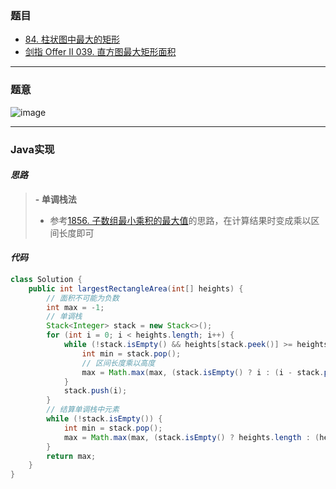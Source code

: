 ### 题目

- [84. 柱状图中最大的矩形](https://leetcode.cn/problems/largest-rectangle-in-histogram/)
- [剑指 Offer II 039. 直方图最大矩形面积](https://leetcode.cn/problems/0ynMMM/)

---

### 题意

![image](https://user-images.githubusercontent.com/75558694/178145320-4983e926-6e4f-4425-b226-399bcd08c4e7.png)

---

### Java实现

#### *思路*

> **- 单调栈法**
>   - 参考[1856. 子数组最小乘积的最大值](https://leetcode.cn/problems/maximum-subarray-min-product/)的思路，在计算结果时变成乘以区间长度即可

#### *代码*

```java
class Solution {
    public int largestRectangleArea(int[] heights) {
        // 面积不可能为负数
        int max = -1;
        // 单调栈
        Stack<Integer> stack = new Stack<>();
        for (int i = 0; i < heights.length; i++) {
            while (!stack.isEmpty() && heights[stack.peek()] >= heights[i]) {
                int min = stack.pop();
                // 区间长度乘以高度
                max = Math.max(max, (stack.isEmpty() ? i : (i - stack.peek() - 1)) * heights[min]);
            }
            stack.push(i);
        }
        // 结算单调栈中元素
        while (!stack.isEmpty()) {
            int min = stack.pop();
            max = Math.max(max, (stack.isEmpty() ? heights.length : (heights.length - stack.peek() - 1)) * heights[min]);
        }
        return max;
    }
}
```
